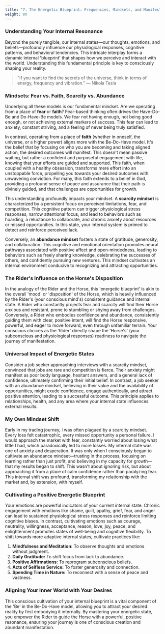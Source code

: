 ```yaml
---
title: "7. The Energetic Blueprint: Frequencies, Mindsets, and Manifestation"
weight: 80
---
```


### Understanding Your Internal Resonance

Beyond the purely tangible, our internal states—our thoughts, emotions, and beliefs—profoundly influence our physiological responses, cognitive patterns, and behavioral tendencies. This intricate interplay forms a dynamic internal 'blueprint' that shapes how we perceive and interact with the world. Understanding this fundamental principle is key to consciously shaping your reality.

> "If you want to find the secrets of the universe, think in terms of energy, frequency and vibration."
> — Nikola Tesla

### Mindsets: Fear vs. Faith, Scarcity vs. Abundance

Underlying all these models is our fundamental mindset. Are we operating from a place of **fear** or **faith**? Fear-based thinking often drives the Have-Do-Be and Do-Have-Be models. We fear not having enough, not being good enough, or not achieving external markers of success. This fear can lead to anxiety, constant striving, and a feeling of never being truly satisfied.

In contrast, operating from a place of **faith** (whether in oneself, the universe, or a higher power) aligns more with the Be-Do-Have model. It's the belief that by focusing on who you are becoming and taking aligned action, the desired outcomes will manifest. This doesn't mean passive waiting, but rather a confident and purposeful engagement with life, knowing that your efforts are guided and supported. This faith, when coupled with a healthy obsession, transforms mere effort into an unstoppable force, propelling you towards your desired outcomes with unwavering conviction. For many, this faith extends to a belief in God, providing a profound sense of peace and assurance that their path is divinely guided, and that challenges are opportunities for growth.

This understanding profoundly impacts your mindset. A **scarcity mindset** is characterized by a persistent focus on perceived limitations, fear, and competition. This cognitive pattern can trigger physiological stress responses, narrow attentional focus, and lead to behaviors such as hoarding, a reluctance to collaborate, and chronic anxiety about resources or missed opportunities. In this state, your internal system is primed to detect and reinforce perceived lack.

Conversely, an **abundance mindset** fosters a state of gratitude, generosity, and collaboration. This cognitive and emotional orientation promotes neural pathways associated with positive affect and open-mindedness, leading to behaviors such as freely sharing knowledge, celebrating the successes of others, and confidently pursuing new ventures. This mindset cultivates an internal environment conducive to recognizing and attracting opportunities.

### The Rider's Influence on the Horse's Disposition

In the analogy of the Rider and the Horse, this 'energetic blueprint' is akin to the overall 'mood' or 'disposition' of the Horse, which is heavily influenced by the Rider's (your conscious mind's) consistent guidance and internal state. A Rider who constantly projects fear and scarcity will find their Horse anxious and resistant, prone to stumbling or shying away from challenges. Conversely, a Rider who embodies confidence and abundance, consistently guiding them with clear, positive intent, will find the Horse responsive, powerful, and eager to move forward, even through unfamiliar terrain. Your conscious choices as the 'Rider' directly shape the 'Horse's' (your subconscious and physiological responses) readiness to navigate the journey of manifestation.

### Universal Impact of Energetic States

Consider a job seeker approaching interviews with a scarcity mindset, convinced that jobs are rare and competition is fierce. Their anxiety might manifest as poor body language, hesitant answers, and a general lack of confidence, ultimately confirming their initial belief. In contrast, a job seeker with an abundance mindset, believing in their value and the availability of opportunities, might exude confidence, engage authentically, and attract positive attention, leading to a successful outcome. This principle applies to relationships, health, and any area where your internal state influences external results.

### My Own Mindset Shift

Early in my trading journey, I was often plagued by a scarcity mindset. Every loss felt catastrophic, every missed opportunity a personal failure. I would approach the market with fear, constantly worried about losing what little I had, which paradoxically led to more losses. My internal state was one of anxiety and desperation. It was only when I consciously began to cultivate an abundance mindset—trusting in the process, focusing on learning rather than just profit, and believing in my capacity for growth—that my results began to shift. This wasn't about ignoring risk, but about approaching it from a place of calm confidence rather than paralyzing fear. This internal shift was profound, transforming my relationship with the market and, by extension, with myself.

### Cultivating a Positive Energetic Blueprint

Your emotions are powerful indicators of your current internal state. Chronic engagement with emotions like shame, guilt, apathy, grief, fear, and anger can lead to sustained physiological stress responses and reinforce limiting cognitive biases. In contrast, cultivating emotions such as courage, neutrality, willingness, acceptance, reason, love, joy, peace, and enlightenment promotes states of well-being and cognitive flexibility. To shift towards more adaptive internal states, cultivate practices like:

1.  **Mindfulness and Meditation:** To observe thoughts and emotions without judgment.
2.  **Daily Gratitude:** To shift focus from lack to abundance.
3.  **Positive Affirmations:** To reprogram subconscious beliefs.
4.  **Acts of Selfless Service:** To foster generosity and connection.
5.  **Spending Time in Nature:** To reconnect with a sense of peace and vastness.

### Aligning Your Inner World with Your Desires

This conscious cultivation of your internal blueprint is a vital component of the 'Be' in the Be-Do-Have model, allowing you to attract your desired reality by first embodying it internally. By mastering your energetic state, you empower the Rider to guide the Horse with a powerful, positive resonance, ensuring your journey is one of conscious creation and abundant manifestation.
